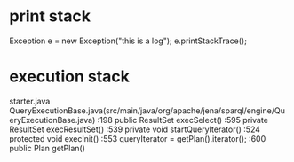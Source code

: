 # print stack
Exception e = new Exception("this is a log");
e.printStackTrace();


# execution stack
starter.java
    QueryExecutionBase.java(src/main/java/org/apache/jena/sparql/engine/QueryExecutionBase.java)
    :198 public ResultSet execSelect()
        :595 private ResultSet execResultSet()
            :539 private void startQueryIterator()
                :524 protected void execInit()
                :553 queryIterator = getPlan().iterator();
                    :600 public Plan getPlan()
                        

